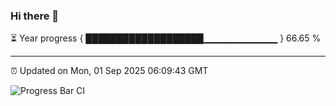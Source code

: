 ### Hi there 👋

⏳ Year progress { ███████████████████▁▁▁▁▁▁▁▁▁▁▁ } 66.65 %

---

⏰ Updated on Mon, 01 Sep 2025 06:09:43 GMT

![Progress Bar CI](https://github.com/liununu/liununu/workflows/Progress%20Bar%20CI/badge.svg)
